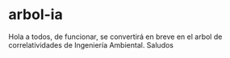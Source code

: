 # arbol-ia

Hola a todos, de funcionar, se convertirá en breve en el arbol de correlatividades de Ingeniería Ambiental. Saludos
